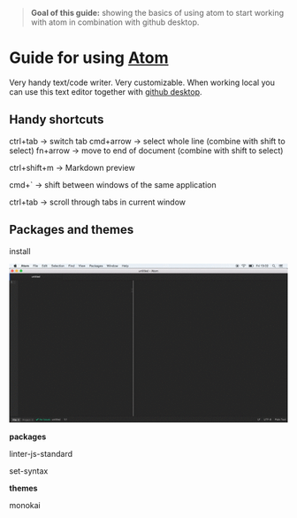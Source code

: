 > **Goal of this guide:** showing the basics of using atom to start working with atom in combination with github desktop.

# Guide for using [Atom](https://atom.io)

Very handy text/code writer. Very customizable. When working local you can use this text editor together with [github desktop](https://desktop.github.com/).

## Handy shortcuts

ctrl+tab -> switch tab cmd+arrow -> select whole line (combine with shift to select)
fn+arrow -> move to end of document (combine with shift to select)

ctrl+shift+m -> Markdown preview

cmd+` -> shift between windows of the same application

ctrl+tab -> scroll through tabs in current window

## Packages and themes

install

![see explanation in gif](../images/atom-install-theme-guide.gif)

**packages**

linter-js-standard

set-syntax

**themes**

monokai
